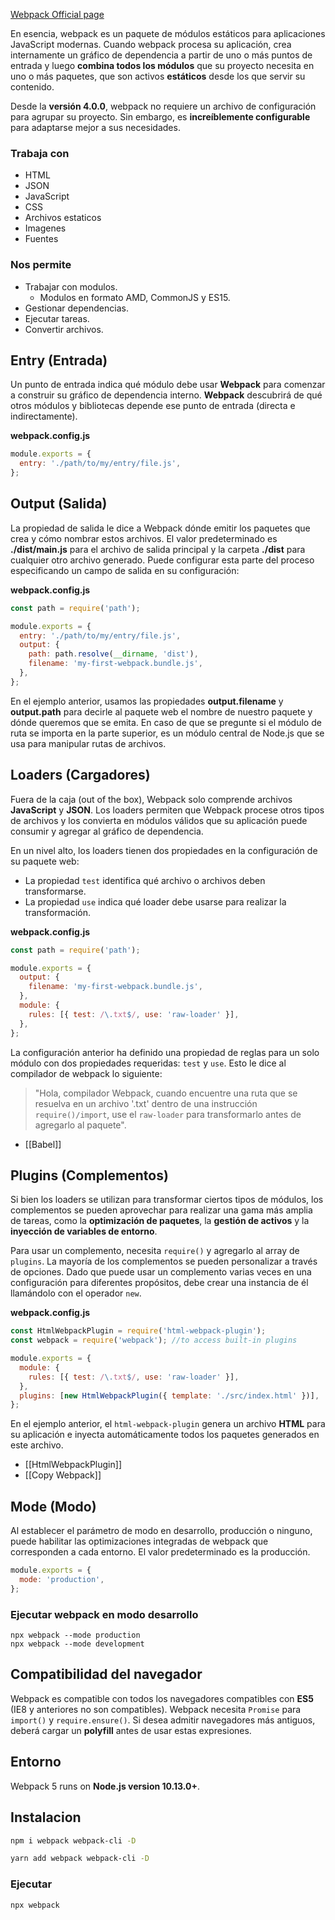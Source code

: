 [Webpack Official page](https://webpack.js.org/concepts/)

En esencia, webpack es un paquete de módulos estáticos para aplicaciones JavaScript modernas. Cuando webpack procesa su aplicación, crea internamente un gráfico de dependencia a partir de uno o más puntos de entrada y luego **combina todos los módulos** que su proyecto necesita en uno o más paquetes, que son activos **estáticos** desde los que servir su contenido.

Desde la **versión 4.0.0**, webpack no requiere un archivo de configuración para agrupar su proyecto. Sin embargo, es **increíblemente configurable** para adaptarse mejor a sus necesidades.

### Trabaja con

- HTML
- JSON
- JavaScript
- CSS
- Archivos estaticos
- Imagenes
- Fuentes

### Nos permite

- Trabajar con modulos.
	- Modulos en formato AMD, CommonJS y ES15.
- Gestionar dependencias.
- Ejecutar tareas.
- Convertir archivos.

## Entry (Entrada)

Un punto de entrada indica qué módulo debe usar **Webpack** para comenzar a construir su gráfico de dependencia interno. **Webpack** descubrirá de qué otros módulos y bibliotecas depende ese punto de entrada (directa e indirectamente).

**webpack.config.js**

```js
module.exports = {
  entry: './path/to/my/entry/file.js',
};
```

## Output (Salida)

La propiedad de salida le dice a Webpack dónde emitir los paquetes que crea y cómo nombrar estos archivos. El valor predeterminado es **./dist/main.js** para el archivo de salida principal y la carpeta **./dist** para cualquier otro archivo generado.
Puede configurar esta parte del proceso especificando un campo de salida en su configuración:

**webpack.config.js**

```javascript
const path = require('path');

module.exports = {
  entry: './path/to/my/entry/file.js',
  output: {
    path: path.resolve(__dirname, 'dist'),
    filename: 'my-first-webpack.bundle.js',
  },
};
```

En el ejemplo anterior, usamos las propiedades **output.filename** y **output.path** para decirle al paquete web el nombre de nuestro paquete y dónde queremos que se emita. En caso de que se pregunte si el módulo de ruta se importa en la parte superior, es un módulo central de Node.js que se usa para manipular rutas de archivos.

## Loaders (Cargadores)

Fuera de la caja (out of the box), Webpack solo comprende archivos **JavaScript** y **JSON**. Los loaders permiten que Webpack procese otros tipos de archivos y los convierta en módulos válidos que su aplicación puede consumir y agregar al gráfico de dependencia.

En un nivel alto, los loaders tienen dos propiedades en la configuración de su paquete web: 
- La propiedad `test` identifica qué archivo o archivos deben transformarse. 
- La propiedad `use` indica qué loader debe usarse para realizar la transformación.

**webpack.config.js**

```javascript
const path = require('path');

module.exports = {
  output: {
    filename: 'my-first-webpack.bundle.js',
  },
  module: {
    rules: [{ test: /\.txt$/, use: 'raw-loader' }],
  },
};
```

La configuración anterior ha definido una propiedad de reglas para un solo módulo con dos propiedades requeridas: `test` y `use`. Esto le dice al compilador de webpack lo siguiente:

> "Hola, compilador Webpack, cuando encuentre una ruta que se resuelva en un archivo '.txt' dentro de una instrucción `require()/import`, use el `raw-loader` para transformarlo antes de agregarlo al paquete".

- [[Babel]]

## Plugins (Complementos)

Si bien los loaders se utilizan para transformar ciertos tipos de módulos, los complementos se pueden aprovechar para realizar una gama más amplia de tareas, como la **optimización de paquetes**, la **gestión de activos** y la **inyección de variables de entorno**.

Para usar un complemento, necesita `require()` y agregarlo al array de `plugins`. La mayoría de los complementos se pueden personalizar a través de opciones. Dado que puede usar un complemento varias veces en una configuración para diferentes propósitos, debe crear una instancia de él llamándolo con el operador `new`.

**webpack.config.js**

```javascript
const HtmlWebpackPlugin = require('html-webpack-plugin');
const webpack = require('webpack'); //to access built-in plugins

module.exports = {
  module: {
    rules: [{ test: /\.txt$/, use: 'raw-loader' }],
  },
  plugins: [new HtmlWebpackPlugin({ template: './src/index.html' })],
};
```

En el ejemplo anterior, el `html-webpack-plugin` genera un archivo **HTML** para su aplicación e inyecta automáticamente todos los paquetes generados en este archivo.

- [[HtmlWebpackPlugin]]
- [[Copy Webpack]]

## Mode (Modo)

Al establecer el parámetro de modo en desarrollo, producción o ninguno, puede habilitar las optimizaciones integradas de webpack que corresponden a cada entorno. El valor predeterminado es la producción.

```javascript
module.exports = {
  mode: 'production',
};
```

### Ejecutar webpack en modo desarrollo

```
npx webpack --mode production
npx webpack --mode development
```

## Compatibilidad del navegador

Webpack es compatible con todos los navegadores compatibles con **ES5** (IE8 y anteriores no son compatibles). Webpack necesita ``Promise`` para ``import()`` y ``require.ensure()``. Si desea admitir navegadores más antiguos, deberá cargar un **polyfill** antes de usar estas expresiones.

## Entorno

Webpack 5 runs on **Node.js version 10.13.0+**.

## Instalacion

```sh
npm i webpack webpack-cli -D

yarn add webpack webpack-cli -D
```

### Ejecutar

```sh
npx webpack
```